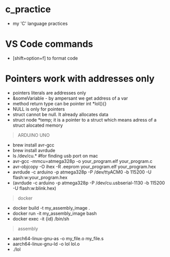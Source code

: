 # c_practice
- my 'C' language practices

# VS Code commands
 - [shift+option+f]  to format code

 # Pointers work with addresses only
 - pointers literals are addresses only
 - &someVariable - by ampersant we get address of a var
 - method return type can be pointer int *lol(){} 
 - NULL is only for pointers
 - struct cannot be null. It already allocates data
 - struct node *temp; it is a pointer to a struct which means adress of a struct alocated memory





> ARDUINO UNO 
- brew install avr-gcc
- brew install avrdude
- ls /dev/cu.*  #for finding usb port on mac
- avr-gcc -mmcu=atmega328p -o your_program.elf your_program.c
- avr-objcopy -O ihex -R .eeprom your_program.elf your_program.hex
- avrdude -c arduino -p atmega328p -P /dev/ttyACM0 -b 115200 -U flash:w:your_program.hex
- (avrdude -c arduino -p atmega328p -P /dev/cu.usbserial-1130 -b 115200 -U flash:w:blink.hex)

> docker
- docker build -t my_assembly_image .
- docker run -it my_assembly_image bash
- docker exec -it {id} /bin/sh

> assembly
- aarch64-linux-gnu-as -o my_file.o my_file.s
- aarch64-linux-gnu-ld -o lol lol.o
- ./lol